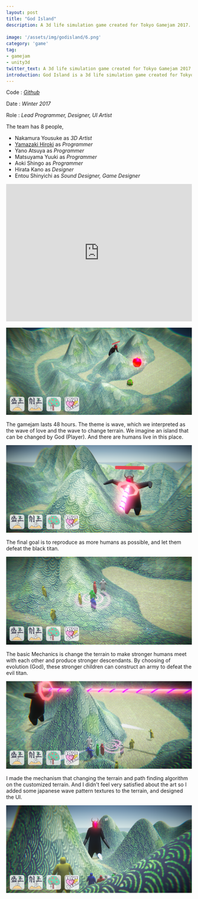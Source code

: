 ```yaml
---
layout: post
title: "God Island"
description: A 3d life simulation game created for Tokyo Gamejam 2017.

image: '/assets/img/godisland/6.png'
category: 'game'
tag:
- gamejam
- unity3d
twitter_text: A 3d life simulation game created for Tokyo Gamejam 2017 - God Island made by Lind Chen. 
introduction: God Island is a 3d life simulation game created for Tokyo Gamejam 2017. Change the terrain to make character reproduce and fight with the titan.
---
```


Code : *[Github](https://github.com/cozlind/GodIsland)*

Date : *Winter 2017*

Role : *Lead Programmer, Designer, UI Artist*

The team has 8 people, 

- Nakamura Yousuke as *3D Artist*
- [Yamazaki Hiroki](https://www.facebook.com/HirokiYamazaki1017) as *Programmer*
- Yano Atsuya as *Programmer*
- Matsuyama Yuuki as *Programmer*
- Aoki Shingo as *Programmer*
- Hirata Kano as *Designer*
- Entou Shinyichi as *Sound Designer, Game Designer*

<iframe width="100%" height="372vh" src="https://www.youtube.com/embed/2l15ZXWgX2Q" frameborder="0" allow="autoplay; encrypted-media" allowfullscreen></iframe>

![](/assets/img/godisland/1.png)

The gamejam lasts 48 hours. The theme is wave, which we interpreted as the wave of love and the wave to change terrain. We imagine an island that can be changed by God (Player). And there are humans live in this place. 

![](/assets/img/godisland/2.png)

The final goal is to reproduce as more humans as possible, and let them defeat the black titan.

![](/assets/img/godisland/3.png)

The basic Mechanics is change the terrain to make stronger humans meet with each other and produce stronger descendants. By choosing of evolution (God), these stronger children can construct an army to defeat the evil titan.

![](/assets/img/godisland/4.png)

I made the mechanism that changing the terrain and path finding algorithm on the customized terrain. And I didn't feel very satisfied about the art so I added some japanese wave pattern textures to the terrain, and designed the UI.

![](/assets/img/godisland/5.png)





